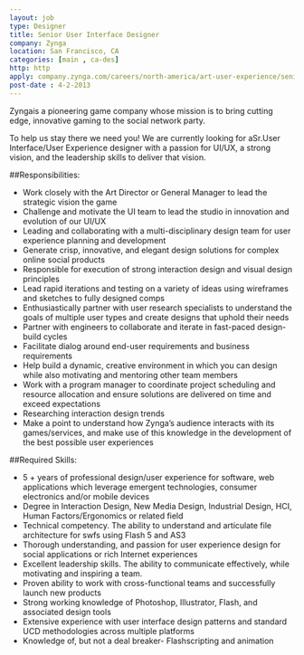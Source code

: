 ```yaml
---
layout: job
type: Designer
title: Senior User Interface Designer
company: Zynga
location: San Francisco, CA
categories: [main , ca-des]
http: http
apply: company.zynga.com/careers/north-america/art-user-experience/senior-user-interface-designer
post-date : 4-2-2013
---
```


Zyngais a pioneering game company whose mission is to bring cutting edge, innovative gaming to the social network party.

To help us stay there we need you! We are currently looking for aSr.User Interface/User Experience designer with a passion for UI/UX, a strong vision, and the leadership skills to deliver that vision.
 
##Responsibilities:
* Work closely with the Art Director or General Manager to lead the strategic vision the game
* Challenge and motivate the UI team to lead the studio in innovation and evolution of our UI/UX
* Leading and collaborating with a multi-disciplinary design team for user experience planning and development
* Generate crisp, innovative, and elegant design solutions for complex online social products
* Responsible for execution of strong interaction design and visual design principles
* Lead rapid iterations and testing on a variety of ideas using wireframes and sketches to fully designed comps
* Enthusiastically partner with user research specialists to understand the goals of multiple user types and create designs that uphold their needs
* Partner with engineers to collaborate and iterate in fast-paced design-build cycles
* Facilitate dialog around end-user requirements and business requirements
* Help build a dynamic, creative environment in which you can design while also motivating and mentoring other team members
* Work with a program manager to coordinate project scheduling and resource allocation and ensure solutions are delivered on time and exceed expectations
* Researching interaction design trends
* Make a point to understand how Zynga’s audience interacts with its games/services, and make use of this knowledge in the development of the best possible user experiences

##Required Skills:
* 5 + years of professional design/user experience for software, web applications which leverage emergent technologies, consumer electronics and/or mobile devices
* Degree in Interaction Design, New Media Design, Industrial Design, HCI, Human Factors/Ergonomics or related field
* Technical competency. The ability to understand and articulate file architecture for swfs using Flash 5 and AS3
* Thorough understanding, and passion for user experience design for social applications or rich Internet experiences
* Excellent leadership skills. The ability to communicate effectively, while motivating and inspiring a team.
* Proven ability to work with cross-functional teams and successfully launch new products
* Strong working knowledge of Photoshop, Illustrator, Flash, and associated design tools
* Extensive experience with user interface design patterns and standard UCD methodologies across multiple platforms
* Knowledge of, but not a deal breaker- Flashscripting and animation